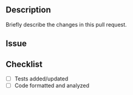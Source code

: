 ## Description
Briefly describe the changes in this pull request.

## Issue
<!-- Provide the link to the issue this PR addresses -->

## Checklist
- [ ] Tests added/updated
- [ ] Code formatted and analyzed
